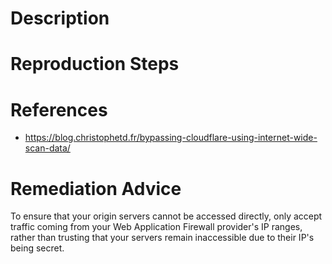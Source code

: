 # Description


# Reproduction Steps


# References

- https://blog.christophetd.fr/bypassing-cloudflare-using-internet-wide-scan-data/


# Remediation Advice

To ensure that your origin servers cannot be accessed directly, only accept traffic coming from your Web Application Firewall provider's IP ranges, rather than trusting that your servers remain inaccessible due to their IP's being secret.